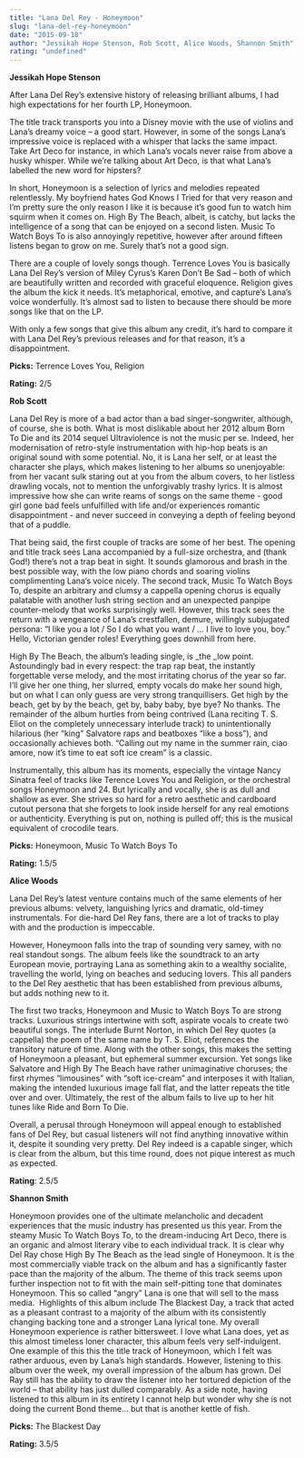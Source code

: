 ```yaml
---
title: "Lana Del Rey - Honeymoon"
slug: "lana-del-rey-honeymoon"
date: "2015-09-18"
author: "Jessikah Hope Stenson, Rob Scott, Alice Woods, Shannon Smith"
rating: "undefined"
---
```


**Jessikah Hope Stenson**

After Lana Del Rey’s extensive history of releasing brilliant albums, I had high expectations for her fourth LP, Honeymoon.

The title track transports you into a Disney movie with the use of violins and Lana’s dreamy voice – a good start. However, in some of the songs Lana’s impressive voice is replaced with a whisper that lacks the same impact. Take Art Deco for instance, in which Lana’s vocals never raise from above a husky whisper. While we’re talking about Art Deco, is that what Lana’s labelled the new word for hipsters?

In short, Honeymoon is a selection of lyrics and melodies repeated relentlessly. My boyfriend hates God Knows I Tried for that very reason and I’m pretty sure the only reason I like it is because it’s good fun to watch him squirm when it comes on. High By The Beach, albeit, is catchy, but lacks the intelligence of a song that can be enjoyed on a second listen. Music To Watch Boys To is also annoyingly repetitive, however after around fifteen listens began to grow on me. Surely that’s not a good sign.

There are a couple of lovely songs though. Terrence Loves You is basically Lana Del Rey’s version of Miley Cyrus’s Karen Don’t Be Sad – both of which are beautifully written and recorded with graceful eloquence. Religion gives the album the kick it needs. It’s metaphorical, emotive, and capture’s Lana’s voice wonderfully. It’s almost sad to listen to because there should be more songs like that on the LP.

With only a few songs that give this album any credit, it’s hard to compare it with Lana Del Rey’s previous releases and for that reason, it’s a disappointment.

**Picks:** Terrence Loves You, Religion

**Rating:** 2/5

**Rob Scott**

Lana Del Rey is more of a bad actor than a bad singer-songwriter, although, of course, she is both. What is most dislikable about her 2012 album Born To Die and its 2014 sequel Ultraviolence is not the music per se. Indeed, her modernisation of retro-style instrumentation with hip-hop beats is an original sound with some potential. No, it is Lana her self, or at least the character she plays, which makes listening to her albums so unenjoyable: from her vacant sulk staring out at you from the album covers, to her listless drawling vocals, not to mention the unforgivably trashy lyrics. It is almost impressive how she can write reams of songs on the same theme - good girl gone bad feels unfulfilled with life and/or experiences romantic disappointment - and never succeed in conveying a depth of feeling beyond that of a puddle.

That being said, the first couple of tracks are some of her best. The opening and title track sees Lana accompanied by a full-size orchestra, and (thank God!) there’s not a trap beat in sight. It sounds glamorous and brash in the best possible way, with the low piano chords and soaring violins complimenting Lana’s voice nicely. The second track, Music To Watch Boys To, despite an arbitrary and clumsy a cappella opening chorus is equally palatable with another lush string section and an unexpected panpipe counter-melody that works surprisingly well. However, this track sees the return with a vengeance of Lana’s crestfallen, demure, willingly subjugated persona: “I like you a lot / So I do what you want / … I live to love you, boy.” Hello, Victorian gender roles! Everything goes downhill from here.

High By The Beach, the album’s leading single, is _the _low point. Astoundingly bad in every respect: the trap rap beat, the instantly forgettable verse melody, and the most irritating chorus of the year so far. I’ll give her one thing, her slurred, empty vocals do make her sound high, but on what I can only guess are very strong tranquillisers. Get high by the beach, get by by the beach, get by, baby baby, bye bye? No thanks. The remainder of the album hurtles from being contrived (Lana reciting T. S. Eliot on the completely unnecessary interlude track) to unintentionally hilarious (her “king” Salvatore raps and beatboxes “like a boss”), and occasionally achieves both. “Calling out my name in the summer rain, ciao amore, now it’s time to eat soft ice cream” is a classic.

Instrumentally, this album has its moments, especially the vintage Nancy Sinatra feel of tracks like Terence Loves You and Religion, or the orchestral songs Honeymoon and 24. But lyrically and vocally, she is as dull and shallow as ever. She strives so hard for a retro aesthetic and cardboard cutout persona that she forgets to look inside herself for any real emotions or authenticity. Everything is put on, nothing is pulled off; this is the musical equivalent of crocodile tears.

**Picks:** Honeymoon, Music To Watch Boys To

**Rating:** 1.5/5

**Alice Woods**

Lana Del Rey’s latest venture contains much of the same elements of her previous albums: velvety, languishing lyrics and dramatic, old-timey instrumentals. For die-hard Del Rey fans, there are a lot of tracks to play with and the production is impeccable.

However, Honeymoon falls into the trap of sounding very samey, with no real standout songs. The album feels like the soundtrack to an arty European movie, portraying Lana as something akin to a wealthy socialite, travelling the world, lying on beaches and seducing lovers. This all panders to the Del Rey aesthetic that has been established from previous albums, but adds nothing new to it.

The first two tracks, Honeymoon and Music to Watch Boys To are strong tracks. Luxurious strings intertwine with soft, aspirate vocals to create two beautiful songs. The interlude Burnt Norton, in which Del Rey quotes (a cappella) the poem of the same name by T. S. Eliot, references the transitory nature of time. Along with the other songs, this makes the setting of Honeymoon a pleasant, but ephemeral summer excursion. Yet songs like Salvatore and High By The Beach have rather unimaginative choruses; the first rhymes “limousines” with “soft ice-cream” and interposes it with Italian, making the intended luxurious image fall flat, and the latter repeats the title over and over. Ultimately, the rest of the album fails to live up to her hit tunes like Ride and Born To Die.

Overall, a perusal through Honeymoon will appeal enough to established fans of Del Rey, but casual listeners will not find anything innovative within it, despite it sounding very pretty. Del Rey indeed is a capable singer, which is clear from the album, but this time round, does not pique interest as much as expected.

**Rating**: 2.5/5

**Shannon Smith**

Honeymoon provides one of the ultimate melancholic and decadent experiences that the music industry has presented us this year. From the steamy Music To Watch Boys To, to the dream-inducing Art Deco, there is an organic and almost literary vibe to each individual track. It is clear why Del Ray chose High By The Beach as the lead single of Honeymoon. It is the most commercially viable track on the album and has a significantly faster pace than the majority of the album. The theme of this track seems upon further inspection not to fit with the main self-pitting tone that dominates Honeymoon. This so called “angry” Lana is one that will sell to the mass media.  Highlights of this album include The Blackest Day, a track that acted as a pleasant contrast to a majority of the album with its consistently changing backing tone and a stronger Lana lyrical tone. My overall Honeymoon experience is rather bittersweet. I love what Lana does, yet as this almost timeless loner character, this album feels very self-indulgent. One example of this this the title track of Honeymoon, which I felt was rather arduous, even by Lana’s high standards. However, listening to this album over the week, my overall impression of the album has grown. Del Ray still has the ability to draw the listener into her tortured depiction of the world – that ability has just dulled comparably. As a side note, having listened to this album in its entirety I cannot help but wonder why she is not doing the current Bond theme… but that is another kettle of fish.

**Picks:** The Blackest Day

**Rating:** 3.5/5
